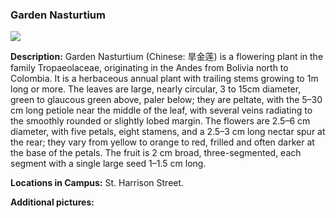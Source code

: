 ### Garden Nasturtium
![](http://www.astro.princeton.edu/~ruixu/fig/GardenNastturtium.jpg)

**Description:**  Garden Nasturtium (Chinese: 旱金莲) is a flowering plant in the family Tropaeolaceae, originating in the Andes from Bolivia north to Colombia. It is a herbaceous annual plant with trailing stems growing to 1m long or more. The leaves are large, nearly circular, 3 to 15cm diameter, green to glaucous green above, paler below; they are peltate, with the 5–30 cm long petiole near the middle of the leaf, with several veins radiating to the smoothly rounded or slightly lobed margin. The flowers are 2.5–6 cm diameter, with five petals, eight stamens, and a 2.5–3 cm long nectar spur at the rear; they vary from yellow to orange to red, frilled and often darker at the base of the petals. The fruit is 2 cm broad, three-segmented, each segment with a single large seed 1–1.5 cm long.

**Locations in Campus:** St. Harrison Street.

**Additional pictures:**
